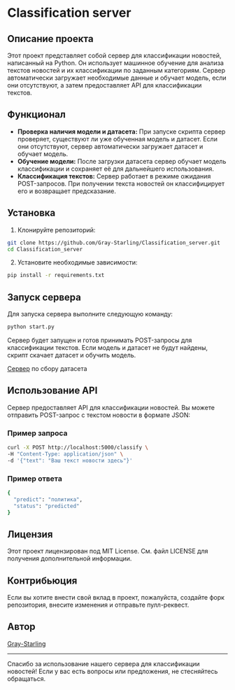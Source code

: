 # Classification server

## Описание проекта

Этот проект представляет собой сервер для классификации новостей, написанный на Python. Он использует машинное обучение для анализа текстов новостей и их классификации по заданным категориям. Сервер автоматически загружает необходимые данные и обучает модель, если они отсутствуют, а затем предоставляет API для классификации текстов.

## Функционал

- **Проверка наличия модели и датасета:** При запуске скрипта сервер проверяет, существуют ли уже обученная модель и датасет. Если они отсутствуют, сервер автоматически загружает датасет и обучает модель.
- **Обучение модели:** После загрузки датасета сервер обучает модель классификации и сохраняет её для дальнейшего использования.
- **Классификация текстов:** Сервер работает в режиме ожидания POST-запросов. При получении текста новостей он классифицирует его и возвращает предсказание.

## Установка

1. Клонируйте репозиторий:
```bash
git clone https://github.com/Gray-Starling/Classification_server.git
cd Classification_server
```

2. Установите необходимые зависимости:

```bash
pip install -r requirements.txt
```

## Запуск сервера

Для запуска сервера выполните следующую команду:

```bash
python start.py
```

Сервер будет запущен и готов принимать POST-запросы для классификации текстов. Если модель и датасет не будут найдены, скрипт скачает датасет и обучить модель.

[Сервер](https://github.com/Gray-Starling/news_parser) по сбору датасета

## Использование API

Сервер предоставляет API для классификации новостей. Вы можете отправить POST-запрос с текстом новости в формате JSON:

### Пример запроса

```bash
curl -X POST http://localhost:5000/classify \
-H "Content-Type: application/json" \
-d '{"text": "Ваш текст новости здесь"}'
```

### Пример ответа
```bash
{
  "predict": "политика",
  "status": "predicted"
}
```

## Лицензия

Этот проект лицензирован под MIT License. См. файл LICENSE для получения дополнительной информации.

## Контрибьюция

Если вы хотите внести свой вклад в проект, пожалуйста, создайте форк репозитория, внесите изменения и отправьте пулл-реквест.

## Автор

[Gray-Starling](https://github.com/Gray-Starling)

---

Спасибо за использование нашего сервера для классификации новостей! Если у вас есть вопросы или предложения, не стесняйтесь обращаться.

